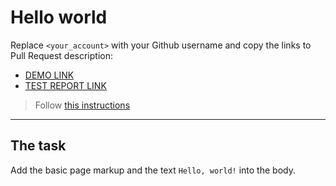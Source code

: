 # Hello world
Replace `<your_account>` with your Github username and copy the links to Pull Request description:
- [DEMO LINK](https://Yeliseiev.github.io/layout_hello-world/)
- [TEST REPORT LINK](https://Yeliseiev.github.io/layout_hello-world/report/html_report/)

> Follow [this instructions](https://mate-academy.github.io/layout_task-guideline/#how-to-solve-the-layout-tasks-on-github)
___

## The task 
Add the basic page markup and the text `Hello, world!` into the body.
